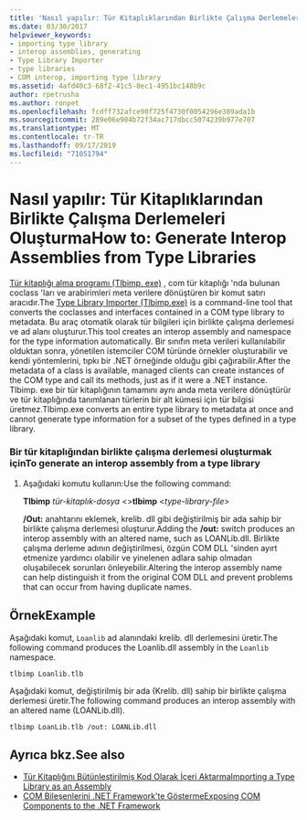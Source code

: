 ```yaml
---
title: 'Nasıl yapılır: Tür Kitaplıklarından Birlikte Çalışma Derlemeleri Oluşturma'
ms.date: 03/30/2017
helpviewer_keywords:
- importing type library
- interop assemblies, generating
- Type Library Importer
- type libraries
- COM interop, importing type library
ms.assetid: 4afd40c3-68f2-41c5-8ec1-4951bc148b9c
author: rpetrusha
ms.author: ronpet
ms.openlocfilehash: fcdff732afce90f725f4730f0054296e389ada1b
ms.sourcegitcommit: 289e06e904b72f34ac717dbcc5074239b977e707
ms.translationtype: MT
ms.contentlocale: tr-TR
ms.lasthandoff: 09/17/2019
ms.locfileid: "71051794"
---
```

# <a name="how-to-generate-interop-assemblies-from-type-libraries"></a><span data-ttu-id="477a5-102">Nasıl yapılır: Tür Kitaplıklarından Birlikte Çalışma Derlemeleri Oluşturma</span><span class="sxs-lookup"><span data-stu-id="477a5-102">How to: Generate Interop Assemblies from Type Libraries</span></span>
<span data-ttu-id="477a5-103">[Tür kitaplığı alma programı (Tlbimp. exe)](../tools/tlbimp-exe-type-library-importer.md) , com tür kitaplığı 'nda bulunan coclass 'ları ve arabirimleri meta verilere dönüştüren bir komut satırı aracıdır.</span><span class="sxs-lookup"><span data-stu-id="477a5-103">The [Type Library Importer (Tlbimp.exe)](../tools/tlbimp-exe-type-library-importer.md) is a command-line tool that converts the coclasses and interfaces contained in a COM type library to metadata.</span></span> <span data-ttu-id="477a5-104">Bu araç otomatik olarak tür bilgileri için birlikte çalışma derlemesi ve ad alanı oluşturur.</span><span class="sxs-lookup"><span data-stu-id="477a5-104">This tool creates an interop assembly and namespace for the type information automatically.</span></span> <span data-ttu-id="477a5-105">Bir sınıfın meta verileri kullanılabilir olduktan sonra, yönetilen istemciler COM türünde örnekler oluşturabilir ve kendi yöntemlerini, tıpkı bir .NET örneğinde olduğu gibi çağırabilir.</span><span class="sxs-lookup"><span data-stu-id="477a5-105">After the metadata of a class is available, managed clients can create instances of the COM type and call its methods, just as if it were a .NET instance.</span></span> <span data-ttu-id="477a5-106">Tlbimp. exe bir tür kitaplığının tamamını aynı anda meta verilere dönüştürür ve tür kitaplığında tanımlanan türlerin bir alt kümesi için tür bilgisi üretmez.</span><span class="sxs-lookup"><span data-stu-id="477a5-106">Tlbimp.exe converts an entire type library to metadata at once and cannot generate type information for a subset of the types defined in a type library.</span></span>  
  
### <a name="to-generate-an-interop-assembly-from-a-type-library"></a><span data-ttu-id="477a5-107">Bir tür kitaplığından birlikte çalışma derlemesi oluşturmak için</span><span class="sxs-lookup"><span data-stu-id="477a5-107">To generate an interop assembly from a type library</span></span>  
  
1. <span data-ttu-id="477a5-108">Aşağıdaki komutu kullanın:</span><span class="sxs-lookup"><span data-stu-id="477a5-108">Use the following command:</span></span>  
  
     <span data-ttu-id="477a5-109">**Tlbimp** *tür-kitaplık-dosya* \<></span><span class="sxs-lookup"><span data-stu-id="477a5-109">**tlbimp** \<*type-library-file*></span></span>  
  
     <span data-ttu-id="477a5-110">**/Out:** anahtarını eklemek, krelib. dll gibi değiştirilmiş bir ada sahip bir birlikte çalışma derlemesi oluşturur.</span><span class="sxs-lookup"><span data-stu-id="477a5-110">Adding the **/out:** switch produces an interop assembly with an altered name, such as LOANLib.dll.</span></span> <span data-ttu-id="477a5-111">Birlikte çalışma derleme adının değiştirilmesi, özgün COM DLL 'sinden ayırt etmenize yardımcı olabilir ve yinelenen adlara sahip olmadan oluşabilecek sorunları önleyebilir.</span><span class="sxs-lookup"><span data-stu-id="477a5-111">Altering the interop assembly name can help distinguish it from the original COM DLL and prevent problems that can occur from having duplicate names.</span></span>  
  
## <a name="example"></a><span data-ttu-id="477a5-112">Örnek</span><span class="sxs-lookup"><span data-stu-id="477a5-112">Example</span></span>  
 <span data-ttu-id="477a5-113">Aşağıdaki komut, `Loanlib` ad alanındaki krelib. dll derlemesini üretir.</span><span class="sxs-lookup"><span data-stu-id="477a5-113">The following command produces the Loanlib.dll assembly in the `Loanlib` namespace.</span></span>  
  
```  
tlbimp Loanlib.tlb  
```  
  
 <span data-ttu-id="477a5-114">Aşağıdaki komut, değiştirilmiş bir ada (Krelib. dll) sahip bir birlikte çalışma derlemesi üretir.</span><span class="sxs-lookup"><span data-stu-id="477a5-114">The following command produces an interop assembly with an altered name (LOANLib.dll).</span></span>  
  
```  
tlbimp LoanLib.tlb /out: LOANLib.dll  
```  
  
## <a name="see-also"></a><span data-ttu-id="477a5-115">Ayrıca bkz.</span><span class="sxs-lookup"><span data-stu-id="477a5-115">See also</span></span>

- [<span data-ttu-id="477a5-116">Tür Kitaplığını Bütünleştirilmiş Kod Olarak İçeri Aktarma</span><span class="sxs-lookup"><span data-stu-id="477a5-116">Importing a Type Library as an Assembly</span></span>](importing-a-type-library-as-an-assembly.md)
- [<span data-ttu-id="477a5-117">COM Bileşenlerini .NET Framework'te Gösterme</span><span class="sxs-lookup"><span data-stu-id="477a5-117">Exposing COM Components to the .NET Framework</span></span>](exposing-com-components.md)
